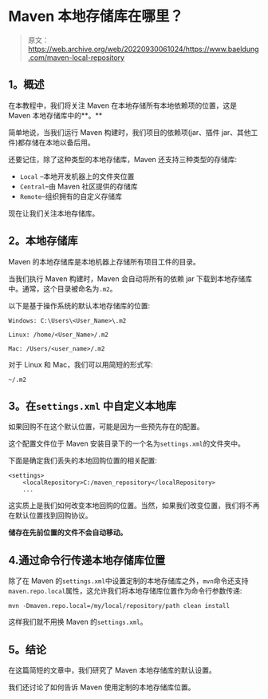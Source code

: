 # Maven 本地存储库在哪里？

> 原文：<https://web.archive.org/web/20220930061024/https://www.baeldung.com/maven-local-repository>

## 1。概述

在本教程中，我们将关注 Maven 在本地存储所有本地依赖项的位置，这是 Maven 本地存储库中的**。**

简单地说，当我们运行 Maven 构建时，我们项目的依赖项(jar、插件 jar、其他工件)都存储在本地以备后用。

还要记住，除了这种类型的本地存储库，Maven 还支持三种类型的存储库:

*   `Local` –本地开发机器上的文件夹位置
*   `Central`–由 Maven 社区提供的存储库
*   `Remote`–组织拥有的自定义存储库

现在让我们关注本地存储库。

## 2。本地存储库

Maven 的本地存储库是本地机器上存储所有项目工件的目录。

当我们执行 Maven 构建时，Maven 会自动将所有的依赖 jar 下载到本地存储库中。通常，这个目录被命名为`.m2`。

以下是基于操作系统的默认本地存储库的位置:

```
Windows: C:\Users\<User_Name>\.m2
```

```
Linux: /home/<User_Name>/.m2
```

```
Mac: /Users/<user_name>/.m2
```

对于 Linux 和 Mac，我们可以用简短的形式写:

```
~/.m2
```

## 3。在`settings.xml` 中自定义本地库

如果回购不在这个默认位置，可能是因为一些预先存在的配置。

这个配置文件位于 Maven 安装目录下的一个名为`settings.xml`的文件夹中。

下面是确定我们丢失的本地回购位置的相关配置:

```
<settings>
    <localRepository>C:/maven_repository</localRepository>
    ...
```

这实质上是我们如何改变本地回购的位置。当然，如果我们改变位置，我们将不再在默认位置找到回购协议。

**储存在先前位置的文件不会自动移动。**

## 4.通过命令行传递本地存储库位置

除了在 Maven 的`settings.xml`中设置定制的本地存储库之外，`mvn`命令还支持`maven.repo.local`属性，这允许我们将本地存储库位置作为命令行参数传递:

```
mvn -Dmaven.repo.local=/my/local/repository/path clean install
```

这样我们就不用换 Maven 的`settings.xml`。

## 5。结论

在这篇简短的文章中，我们研究了 Maven 本地存储库的默认设置。

我们还讨论了如何告诉 Maven 使用定制的本地存储库位置。